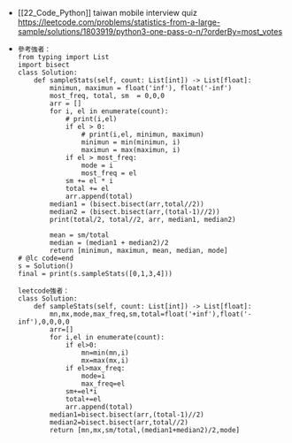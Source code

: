 - [[22_Code_Python]]
  taiwan mobile interview quiz
  https://leetcode.com/problems/statistics-from-a-large-sample/solutions/1803919/python3-one-pass-o-n/?orderBy=most_votes
- ```
  參考強者：
  from typing import List
  import bisect
  class Solution:
      def sampleStats(self, count: List[int]) -> List[float]:
          minimun, maximun = float('inf'), float('-inf')
          most_freq, total, sm  = 0,0,0
          arr = []
          for i, el in enumerate(count):
              # print(i,el)
              if el > 0:
                  # print(i,el, minimun, maximun)
                  minimun = min(minimun, i)
                  maximun = max(maximun, i)
              if el > most_freq:
                  mode = i
                  most_freq = el
              sm += el * i
              total += el
              arr.append(total)
          median1 = (bisect.bisect(arr,total//2))
          median2 = (bisect.bisect(arr,(total-1)//2))
          print(total/2, total//2, arr, median1, median2)
  
          mean = sm/total
          median = (median1 + median2)/2
          return [minimun, maximun, mean, median, mode]
  # @lc code=end
  s = Solution()
  final = print(s.sampleStats([0,1,3,4]))
  
  leetcode強者：
  class Solution:
      def sampleStats(self, count: List[int]) -> List[float]:
          mn,mx,mode,max_freq,sm,total=float('+inf'),float('-inf'),0,0,0,0
          arr=[]
          for i,el in enumerate(count):
              if el>0: 
                  mn=min(mn,i)
                  mx=max(mx,i)
              if el>max_freq:
                  mode=i
                  max_freq=el
              sm+=el*i
              total+=el
              arr.append(total)
          median1=bisect.bisect(arr,(total-1)//2)
          median2=bisect.bisect(arr,total//2)
          return [mn,mx,sm/total,(median1+median2)/2,mode]
  
  ```